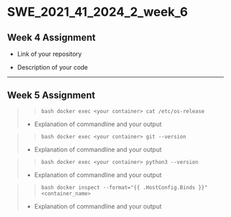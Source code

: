 # SWE_2021_41_2024_2_week_6

## Week 4 Assignment

- Link of your repository

- Description of your code
---
## Week 5 Assignment

>> ```bash docker exec <your container> cat /etc/os-release ```
> - Explanation of commandline and your output

>> ```bash docker exec <your container> git --version ```
> - Explanation of commandline and your output

>> ```bash docker exec <your container> python3 --version ```
> - Explanation of commandline and your output

>> ```bash docker inspect --format="{{ .HostConfig.Binds }}" <container_name> ```
> - Explanation of commandline and your output
